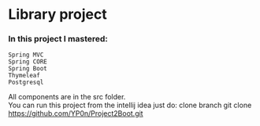 # Library project
### In this project I mastered:
```
Spring MVC
Spring CORE
Spring Boot
Thymeleaf
Postgresql
```
All components are in the src folder.        
You can run this project from the intellij idea just do:
clone branch git clone https://github.com/YP0n/Project2Boot.git
